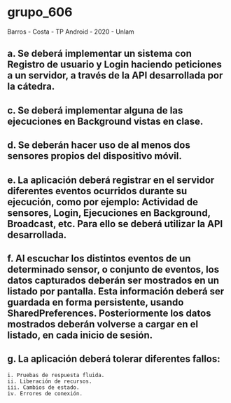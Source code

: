 # grupo_606
Barros - Costa - TP Android - 2020 - Unlam
 ## a. Se deberá implementar un sistema con Registro de usuario y Login haciendo peticiones a un servidor, a través de la API desarrollada por la cátedra. 
 ## c. Se deberá implementar alguna de las ejecuciones en Background vistas en clase. 
 ## d. Se deberán hacer uso de al menos dos sensores propios del dispositivo móvil. 
 ## e. La aplicación deberá registrar en el servidor diferentes eventos ocurridos durante su ejecución, como por ejemplo: Actividad de sensores, Login, Ejecuciones en Background, Broadcast, etc. Para ello se deberá utilizar la API desarrollada. 
 ## f. Al escuchar los distintos eventos de un determinado sensor, o conjunto de eventos, los datos capturados deberán ser mostrados en un listado por pantalla. Esta información deberá ser guardada en forma persistente, usando SharedPreferences. Posteriormente los datos mostrados deberán volverse a cargar en el listado, en cada inicio de sesión. 
 ## g. La aplicación deberá tolerar diferentes fallos:
    i. Pruebas de respuesta fluida.
    ii. Liberación de recursos.
    iii. Cambios de estado.
    iv. Errores de conexión.
